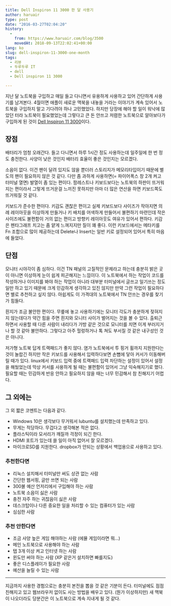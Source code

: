 ```yaml
---
title: Dell Inspiron 11 3000 한 달 사용기
author: haruair
type: post
date: "2016-03-27T02:04:20"
history:
  - 
    from: https://www.haruair.com/blog/3500
    movedAt: 2018-09-13T22:02:41+00:00
lang: ko
slug: dell-inspiron-11-3000-one-month
tags:
  - 리뷰
  - 두루두루 IT
  - dell
  - Dell inspiron 11 3000

---
```

지난 달 노트북을 구입하고 매일 들고 다니면서 유용하게 사용하고 있어 간단하게 사용기를 남겨본다. 4월이면 애플이 새로운 맥북을 내놓을 거라는 이야기가 계속 있어서 노트북을 구입하지 말고 기다려야 하나 고민했었다. 하지만 당장에 해야 할 일이 워낙에 많았던 터라 노트북이 필요했었는데 그렇다고 큰 돈 안쓰고 저렴한 노트북으로 알아보다가 구입하게 된 것이 [Dell Inspiron 11 3000][1]이다.

## 장점

배터리가 엄청 오래간다. 들고 다니면서 하루 1시간 정도 사용하는데 일주일에 한 번 정도 충전한다. 사양이 낮은 것인지 배터리 효율이 좋은 것인지는 모르겠다.

소음이 없다. 이건 팬이 달려 있지도 않을 뿐더러 스토리지가 메모리타입이기 때문에 별도의 팬이 필요하지 않은 것 같다. 다만 좀 과하게 사용하면(= 파이어폭스 창 2개 켜고 터미널 열면) 발열이 좀 있는 편이다. 팜레스트나 키보드보다는 노트북의 하판이 뜨거워지는 편이라서 그렇게 뜨거운걸 느끼진 못하지만 아마 더 많은 연산을 하면 키보드쪽도 뜨거워질 것 같다.

키보드가 준수한 편이다. 키감도 괜찮은 편이고 실제 키보드보다 사이즈가 작아지면 의례 레이아웃을 이상하게 만들거나 키 배치를 어색하게 만들어서 불편하기 마련인데 작은 사이즈에도 불편함이 거의 없는 편이고 방향키 레이아웃도 여유가 있어서 편하다. 키감은 펜타그래프 치고는 좀 얕게 느껴지지만 질이 꽤 좋다. 이런 키보드에서는 메타키를 Fn 조합으로 많이 제공하는데 Delete나 Insert는 일반 키로 설정되어 있어서 특히 마음에 들었다.

## 단점

모니터 시야각이 좀 심하다. 이건 TN 패널의 고질적인 문제라고 하는데 충분히 밝은 곳이 아니면 이상하게 눈이 쉽게 피곤해지는 느낌이다. 이 노트북에서 하는 작업이 코드를 작성하거나 이미지를 봐야 하는 작업이 아니라 대부분 터미널에서 글쓰고 일기쓰는 정도 일만 하고 있기 때문에 크게 민감하게 생각하고 있진 않지만 만약 그런 작업이 필요하다면 별로 추천하고 싶지 않다. 아쉽게도 이 가격대의 노트북에서 TN 안쓰는 경우를 찾기가 힘들다.

흰지가 조금 불안한 편이다. 무릎에 놓고 사용하기에는 모니터 각도가 충분하게 젖혀지지 않는데다가 약간 힘을 주면 흰지와 모니터 사이가 벌어지는 것을 볼 수 있다. 출퇴근하면서 사용할 때 다른 사람이 내리다가 가방 같은 것으로 모니터를 치면 이게 부러지거나 할 것 같아 불안하다. 그렇다고 아주 헐렁하거나 톡 쳐도 부서질 것 같은 내구성인 것은 아니다.

저가형 노트북 답게 트랙패드가 좋지 않다. 염가 노트북에서 투 핑거 휠까지 지원한다는 것이 놀랍긴 하지만 작은 키보드를 사용해서 입력하다보면 손뼘에 닿아 커서가 이동해버릴 때가 있다. linux에서 키보드 입력 중에 트랙패드 입력 차단하는 설정이 있어서 설정을 해뒀었는데 막상 커서를 사용하게 될 때는 불편함이 있어서 그냥 익숙해지기로 했다. 필요할 때는 민감하게 반응 안하고 필요하지 않을 때는 너무 민감해서 참 친해지기 어렵다.

## 그 외에는

그 외 짧은 코멘트는 다음과 같다.

  * Windows 10은 생각보다 무거워서 lubuntu를 설치했는데 만족하고 있다.
  * 무게는 적당하다. 무겁다고 생각해본 적은 없다.
  * 플라스틱이라 모서리가 깨질까 걱정이 되긴 한다.
  * HDMI 포트가 있는데 쓸 일이 아직 없어서 잘 모르겠다.
  * 마이크로SD를 지원한다. dropbox가 안되는 상황에서 백업용으로 사용하고 있다.

### 추천한다면

  * 리눅스 설치해서 터미널만 써도 상관 없는 사람
  * 간단한 웹서핑, 글만 쓰면 되는 사람
  * 300불 예산 언저리에서 구입해야 하는 사람
  * 노트북 소음이 싫은 사람
  * 충전 자주 하는 귀찮음이 싫은 사람
  * 데스크탑이나 다른 중요한 일을 처리할 수 있는 컴퓨터가 있는 사람
  * 심심한 사람

### 추천 안한다면

  * 조금 사양 높은 게임 해야하는 사람 (에뮬 게임이라면 뭐&#8230;)
  * 메인 노트북으로 사용해야 하는 사람
  * 탭 3개 이상 켜고 인터넷 하는 사람
  * 윈도만 써야 하는 사람 (XP 같은거 설치하면 빠를지도)
  * 좋은 디스플레이가 필요한 사람
  * 예산을 늘릴 수 있는 사람

* * *

지금까지 사용한 경험으로는 충분히 본전을 뽑을 것 같은 기분이 든다. 터미널에도 점점 친해지고 있고 웹브라우저 없이도 사는 방법을 배우고 있다. (뭔가 이상하지만) 새 맥북이 나오더라도 당분간은 이 노트북으로 계속 지내게 될 것 같다.

 [1]: http://haruair.com/blog/3429